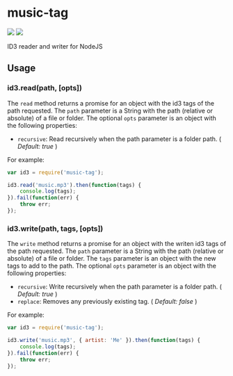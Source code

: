 # music-tag

![](https://travis-ci.org/gnavalesi/music-tag.svg?branch=master) ![](https://coveralls.io/repos/github/gnavalesi/music-tag/badge.svg?branch=master)

ID3 reader and writer for NodeJS


## Usage

### id3.read(path, [opts])

The `read` method returns a promise for an object with the id3 tags of the path requested. The `path` parameter is a 
 String with the path (relative or absolute) of a file or folder. The optional `opts` parameter is an object with the
 following properties:
 
 - ```recursive```: Read recursively when the path parameter is a folder path. ( _Default: true_ )
 
For example:
 
```javascript
var id3 = require('music-tag');

id3.read('music.mp3').then(function(tags) {
	console.log(tags);
}).fail(function(err) {
	throw err;
});
```

### id3.write(path, tags, [opts])

The `write` method returns a promise for an object with the writen id3 tags of the path requested. The `path` parameter 
 is a String with the path (relative or absolute) of a file or folder. The `tags` parameter is an object with the new 
 tags to add to the path. The optional `opts` parameter is an object with the following properties:
 
 - ```recursive```: Write recursively when the path parameter is a folder path. ( _Default: true_ )
 - ```replace```: Removes any previously existing tag. ( _Default: false_ )
 
For example:
 
```javascript
var id3 = require('music-tag');

id3.write('music.mp3', { artist: 'Me' }).then(function(tags) {
	console.log(tags);
}).fail(function(err) {
	throw err;
});
```

